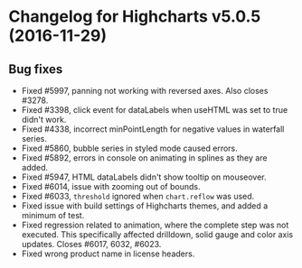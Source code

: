# Changelog for Highcharts v5.0.5 (2016-11-29)
        

## Bug fixes
- Fixed #5997, panning not working with reversed axes. Also closes #3278.
- Fixed #3398, click event for dataLabels when useHTML was set to true didn't work.
- Fixed #4338, incorrect minPointLength for negative values in waterfall series.
- Fixed #5860, bubble series in styled mode caused errors.
- Fixed #5892, errors in console on animating in splines as they are added.
- Fixed #5947, HTML dataLabels didn't show tooltip on mouseover.
- Fixed #6014, issue with zooming out of bounds.
- Fixed #6033, `threshold` ignored when `chart.reflow` was used.
- Fixed issue with build settings of Highcharts themes, and added a minimum of test.
- Fixed regression related to animation, where the complete step was not executed. This specifically affected drilldown, solid gauge and color axis updates. Closes #6017, 6032, #6023.
- Fixed wrong product name in license headers.